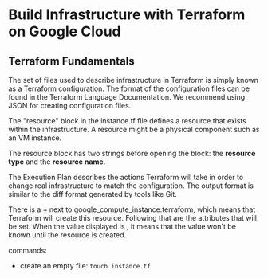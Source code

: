 # Build Infrastructure with Terraform on Google Cloud

## Terraform Fundamentals
The set of files used to describe infrastructure in Terraform is simply known as a Terraform configuration. The format of the configuration files can be found in the Terraform Language Documentation. We recommend using JSON for creating configuration files.

The "resource" block in the instance.tf file defines a resource that exists within the infrastructure. A resource might be a physical component such as an VM instance.

The resource block has two strings before opening the block: the **resource type** and the **resource name**.

The Execution Plan describes the actions Terraform will take in order to change real infrastructure to match the configuration. The output format is similar to the diff format generated by tools like Git.

There is a + next to google_compute_instance.terraform, which means that Terraform will create this resource. Following that are the attributes that will be set. When the value displayed is <computed>, it means that the value won't be known until the resource is created.

commands:
-  create an empty file: `touch instance.tf`